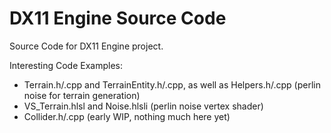 # DX11 Engine Source Code
Source Code for DX11 Engine project.

Interesting Code Examples:

- Terrain.h/.cpp and TerrainEntity.h/.cpp, as well as Helpers.h/.cpp (perlin noise for terrain generation)
- VS_Terrain.hlsl and Noise.hlsli (perlin noise vertex shader)
- Collider.h/.cpp (early WIP, nothing much here yet)